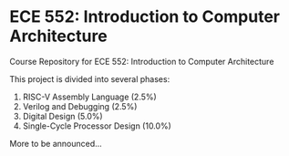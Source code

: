 # ECE 552: Introduction to Computer Architecture

Course Repository for ECE 552: Introduction to Computer Architecture

This project is divided into several phases:
1. RISC-V Assembly Language (2.5%)
2. Verilog and Debugging (2.5%)
3. Digital Design (5.0%)
4. Single-Cycle Processor Design (10.0%)

More to be announced...
